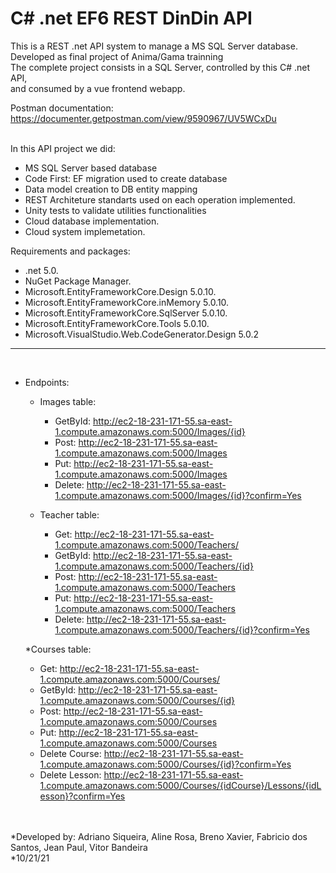 <h1>C# .net EF6 REST DinDin API</h1>

This is a REST .net API system to manage a MS SQL Server database.</br>
Developed as final project of Anima/Gama trainning</br>
The complete project consists in a SQL Server, controlled by this C# .net API,</br>
and consumed by a vue frontend webapp.</br>

Postman documentation: https://documenter.getpostman.com/view/9590967/UV5WCxDu </br>

</br>In this API project we did:

* MS SQL Server based database
* Code First: EF migration used to create database
* Data model creation to DB entity mapping
* REST Architeture standarts used on each operation implemented.
* Unity tests to validate utilities functionalities
* Cloud database implementation.
* Cloud system implemetation.

Requirements and packages:

* .net 5.0.
* NuGet Package Manager.
* Microsoft.EntityFrameworkCore.Design 5.0.10.
* Microsoft.EntityFrameworkCore.inMemory 5.0.10.
* Microsoft.EntityFrameworkCore.SqlServer 5.0.10.
* Microsoft.EntityFrameworkCore.Tools 5.0.10.
* Microsoft.VisualStudio.Web.CodeGenerator.Design 5.0.2

***
<br>

* Endpoints: 
  * Images table:
	* GetById: http://ec2-18-231-171-55.sa-east-1.compute.amazonaws.com:5000/Images/{id}
	* Post: http://ec2-18-231-171-55.sa-east-1.compute.amazonaws.com:5000/Images
	* Put: http://ec2-18-231-171-55.sa-east-1.compute.amazonaws.com:5000/Images
	* Delete: http://ec2-18-231-171-55.sa-east-1.compute.amazonaws.com:5000/Images/{id}?confirm=Yes
  
  * Teacher table:
	* Get: http://ec2-18-231-171-55.sa-east-1.compute.amazonaws.com:5000/Teachers/
	* GetById: http://ec2-18-231-171-55.sa-east-1.compute.amazonaws.com:5000/Teachers/{id}
	* Post: http://ec2-18-231-171-55.sa-east-1.compute.amazonaws.com:5000/Teachers
	* Put: http://ec2-18-231-171-55.sa-east-1.compute.amazonaws.com:5000/Teachers
	* Delete: http://ec2-18-231-171-55.sa-east-1.compute.amazonaws.com:5000/Teachers/{id}?confirm=Yes

  *Courses table:
	* Get: http://ec2-18-231-171-55.sa-east-1.compute.amazonaws.com:5000/Courses/
	* GetById: http://ec2-18-231-171-55.sa-east-1.compute.amazonaws.com:5000/Courses/{id}
	* Post: http://ec2-18-231-171-55.sa-east-1.compute.amazonaws.com:5000/Courses
	* Put: http://ec2-18-231-171-55.sa-east-1.compute.amazonaws.com:5000/Courses
	* Delete Course: http://ec2-18-231-171-55.sa-east-1.compute.amazonaws.com:5000/Courses/{id}?confirm=Yes
	* Delete Lesson: http://ec2-18-231-171-55.sa-east-1.compute.amazonaws.com:5000/Courses/{idCourse}/Lessons/{idLesson}?confirm=Yes

<br><br>
*Developed by: Adriano Siqueira, Aline Rosa, Breno Xavier, Fabricio dos Santos, Jean Paul, Vitor Bandeira<br>
*10/21/21
